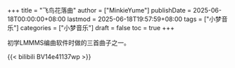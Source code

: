 +++
title = "飞鸟花落曲"
author = ["MinkieYume"]
publishDate = 2025-06-18T00:00:00+08:00
lastmod = 2025-06-18T19:57:59+08:00
tags = ["小梦音乐"]
categories = ["小梦音乐"]
draft = false
toc = true
+++

初学LMMMS编曲软件时做的三首曲子之一。

{{< bilibili BV14e41137wp >}}
